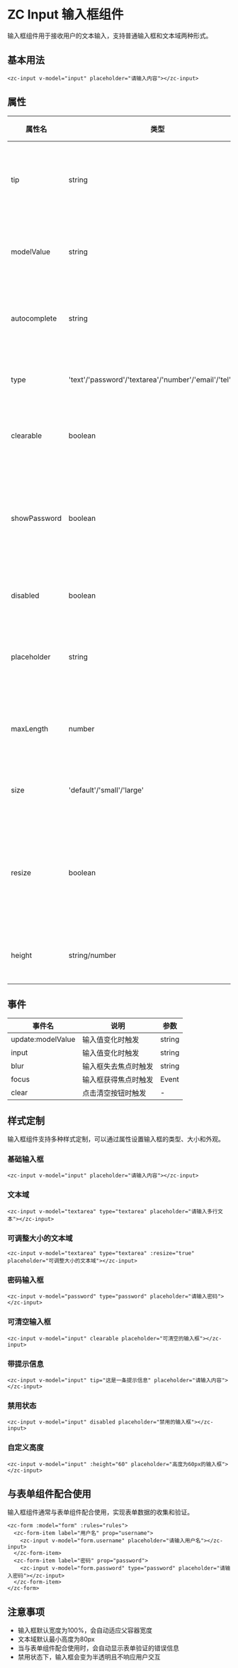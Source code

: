 





# ZC Input 输入框组件

输入框组件用于接收用户的文本输入，支持普通输入框和文本域两种形式。

## 基本用法

```vue
<zc-input v-model="input" placeholder="请输入内容"></zc-input>
```




## 属性

| 属性名 | 类型 | 默认值 | 说明 |
|-------|------|-------|------|
| tip | string | - | 输入框提示信息 |
| modelValue | string | - | 输入框绑定值 |
| autocomplete | string | 'off' | 自动完成属性 |
| type | 'text'/'password'/'textarea'/'number'/'email'/'tel'/'url' | 'text' | 输入框类型 |
| clearable | boolean | false | 是否可清空 |
| showPassword | boolean | false | 是否显示密码切换按钮 |
| disabled | boolean | - | 是否禁用 |
| placeholder | string | '' | 输入框占位文本 |
| maxLength | number | - | 最大输入长度 |
| size | 'default'/'small'/'large' | 'default' | 输入框大小 |
| resize | boolean | false | 文本域是否可调整大小 |
| height | string/number | '40px' | 输入框高度 |

## 事件

| 事件名 | 说明 | 参数 |
|-------|------|------|
| update:modelValue | 输入值变化时触发 | string |
| input | 输入值变化时触发 | string |
| blur | 输入框失去焦点时触发 | string |
| focus | 输入框获得焦点时触发 | Event |
| clear | 点击清空按钮时触发 | - |

## 样式定制

输入框组件支持多种样式定制，可以通过属性设置输入框的类型、大小和外观。

### 基础输入框

```vue
<zc-input v-model="input" placeholder="请输入内容"></zc-input>
```




### 文本域

```vue
<zc-input v-model="textarea" type="textarea" placeholder="请输入多行文本"></zc-input>
```




### 可调整大小的文本域

```vue
<zc-input v-model="textarea" type="textarea" :resize="true" placeholder="可调整大小的文本域"></zc-input>
```




### 密码输入框

```vue
<zc-input v-model="password" type="password" placeholder="请输入密码"></zc-input>
```




### 可清空输入框

```vue
<zc-input v-model="input" clearable placeholder="可清空的输入框"></zc-input>
```




### 带提示信息

```vue
<zc-input v-model="input" tip="这是一条提示信息" placeholder="请输入内容"></zc-input>
```




### 禁用状态

```vue
<zc-input v-model="input" disabled placeholder="禁用的输入框"></zc-input>
```




### 自定义高度

```vue
<zc-input v-model="input" :height="60" placeholder="高度为60px的输入框"></zc-input>
```




## 与表单组件配合使用

输入框组件通常与表单组件配合使用，实现表单数据的收集和验证。

```vue
<zc-form :model="form" :rules="rules">
  <zc-form-item label="用户名" prop="username">
    <zc-input v-model="form.username" placeholder="请输入用户名"></zc-input>
  </zc-form-item>
  <zc-form-item label="密码" prop="password">
    <zc-input v-model="form.password" type="password" placeholder="请输入密码"></zc-input>
  </zc-form-item>
</zc-form>
```




## 注意事项

- 输入框默认宽度为100%，会自动适应父容器宽度
- 文本域默认最小高度为80px
- 当与表单组件配合使用时，会自动显示表单验证的错误信息
- 禁用状态下，输入框会变为半透明且不响应用户交互
